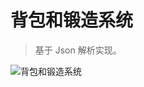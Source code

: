 # 背包和锻造系统

>基于 Json 解析实现。

![背包和锻造系统](https://daily-1252869435.cos.ap-chengdu.myqcloud.com/201906151520.gif)
